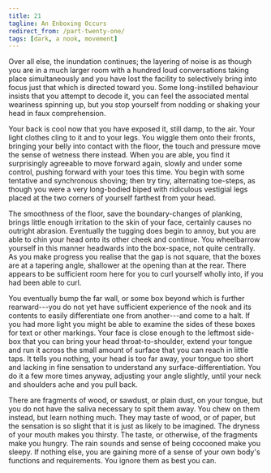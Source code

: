 ```yaml
---
title: 21
tagline: An Enboxing Occurs
redirect_from: /part-twenty-one/
tags: [dark, a nook, movement]
---
```


Over all else, the inundation continues; the layering of noise is as though you are in a much larger room with a hundred loud conversations taking place simultaneously and you have lost the facility to selectively bring into focus just that which is directed toward you.  Some long-instilled behaviour insists that you attempt to decode it, you can feel the associated mental weariness spinning up, but you stop yourself from nodding or shaking your head in faux comprehension.

Your back is cool now that you have exposed it, still damp, to the air. Your light clothes cling to it and to your legs. You wiggle them onto their fronts, bringing your belly into contact with the floor, the touch and pressure move the sense of wetness there instead. When you are able, you find it surprisingly agreeable to move forward again, slowly and under some control, pushing forward with your toes this time.  You begin with some tentative and synchronous shoving; then try tiny, alternating toe-steps, as though you were a very long-bodied biped with ridiculous vestigial legs placed at the two corners of yourself farthest from your head.

The smoothness of the floor, save the boundary-changes of planking, brings little enough irritation to the skin of your face, certainly causes no outright abrasion.  Eventually the tugging does begin to annoy, but you are able to chin your head onto its  other cheek and continue. You wheelbarrow yourself in this manner headwards into the box-space, not quite centrally. As you make progress you realise that the gap is not square, that the boxes are at a tapering angle, shallower at the opening than at the rear.  There appears to be sufficient room here for you to curl yourself wholly into, if you had been able to curl.

You eventually bump the far wall, or some box beyond which is further rearward---you do not yet have sufficient experience of the nook and its contents to easily differentiate one from another---and come to a halt.  If you had more light you might be able to examine the sides of these boxes for text or other markings.  Your face is close enough to the leftmost side-box that you can bring your head throat-to-shoulder, extend your tongue and run it across the small amount of surface that you can reach in little taps.  It tells you nothing, your head is too far away, your tongue too short and lacking in fine sensation to understand any surface-differentiation.  You do it a few more times anyway, adjusting your angle slightly, until your neck and shoulders ache and you pull back.

There are fragments of wood, or sawdust, or plain dust, on your tongue, but you do not have the saliva necessary to spit them away.  You chew on them instead, but learn nothing much.  They may taste of wood, or of paper, but the sensation is so slight that it is  just as likely to be imagined.  The dryness of your mouth makes you thirsty.  The taste, or otherwise, of the fragments make you hungry.  The rain sounds and sense of being cocooned make you sleepy.  If nothing else, you are gaining more of a sense of your own body's functions and requirements.  You ignore them as best you can. 
